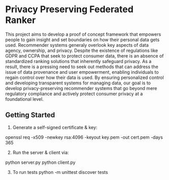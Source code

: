 # Privacy Preserving Federated Ranker

This project aims to develop a proof of concept framework that empowers people to gain insight and set boundaries on how their personal data gets used. Recommender systems generaly overlook key aspects of data agency, ownership, and privacy. Despite the existence of regulations like GDPR and CCPA that seek to protect consumer data, there is an absence of standardized ranking solutions that inherently safeguard privacy. As a result, there is a pressing need to seek out methods that can address the issue of data provenance and user empowerment, enabling individuals to regain control over how their data is used. By ensuring personalized control and developing transparent systems for managing data, our goal is to develop privacy-preserving recommender systems that go beyond mere regulatory compliance and actively protect consumer privacy at a foundational level.

## Getting Started

1. Generate a self-signed certificate & key:

openssl req -x509 -newkey rsa:4096 -keyout key.pem -out cert.pem -days 365

2. Run the server & client via:

python server.py
python client.py

3. To run tests
python -m unittest discover tests